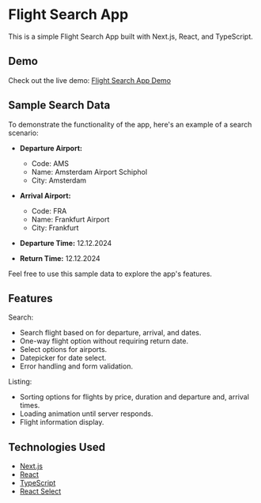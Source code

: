 # Flight Search App

This is a simple Flight Search App built with Next.js, React, and TypeScript.

## Demo

Check out the live demo: [Flight Search App Demo](https://flight-search-app-ten.vercel.app/)

## Sample Search Data

To demonstrate the functionality of the app, here's an example of a search scenario:

- **Departure Airport:**

  - Code: AMS
  - Name: Amsterdam Airport Schiphol
  - City: Amsterdam

- **Arrival Airport:**

  - Code: FRA
  - Name: Frankfurt Airport
  - City: Frankfurt

- **Departure Time:** 12.12.2024

- **Return Time:** 12.12.2024

Feel free to use this sample data to explore the app's features.

## Features

Search:

- Search flight based on for departure, arrival, and dates.
- One-way flight option without requiring return date.
- Select options for airports.
- Datepicker for date select.
- Error handling and form validation.

Listing:

- Sorting options for flights by price, duration and departure and, arrival times.
- Loading animation until server responds.
- Flight information display.

## Technologies Used

- [Next.js](https://nextjs.org/)
- [React](https://reactjs.org/)
- [TypeScript](https://www.typescriptlang.org/)
- [React Select](https://react-select.com/)
